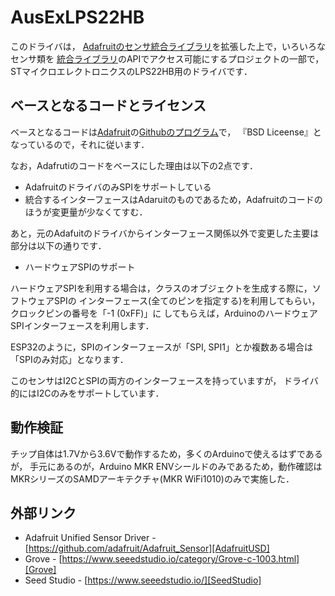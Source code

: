 # AusExLPS22HB
このドライバは，
[Adafruitのセンサ統合ライブラリ][AdafruitUSD]を拡張した上で，いろいろなセンサ類を
[統合ライブラリ][AdafruitUSD]のAPIでアクセス可能にするプロジェクトの一部で，
STマイクロエレクトロニクスのLPS22HB用のドライバです．


## ベースとなるコードとライセンス

ベースとなるコードは[Adafruit][Adafruit]の[Githubのプログラム][AdafruitGithub]で，
『BSD Liceense』となっているので，それに従います．


なお，Adafrutiのコードをベースにした理由は以下の2点です．
 - AdafruitのドライバのみSPIをサポートしている
 - 統合するインターフェースはAdaruitのものであるため，Adafruitのコードのほうが変更量が少なくてすむ．

 あと，元のAdafuitのドライバからインターフェース関係以外で変更した主要は部分は以下の通りです．
 - ハードウェアSPIのサポート

 ハードウェアSPIを利用する場合は，クラスのオブジェクトを生成する際に，ソフトウェアSPIの
 インターフェース(全てのピンを指定する)を利用してもらい，クロックピンの番号を「-1 (0xFF)」に
 してもらえば，ArduinoのハードウェアSPIインターフェースを利用します．

 ESP32のように，SPIのインターフェースが「SPI, SPI1」とか複数ある場合は「SPIのみ対応」となります．

このセンサはI2CとSPIの両方のインターフェースを持っていますが，
ドライバ的にはI2Cのみをサポートしています．

## 動作検証
チップ自体は1.7Vから3.6Vで動作するため，多くのArduinoで使えるはずであるが，
手元にあるのが，Arduino MKR ENVシールドのみであるため，動作確認は
MKRシリーズのSAMDアーキテクチャ(MKR WiFi1010)のみで実施した．


## 外部リンク

- Adafruit Unified Sensor Driver - [https://github.com/adafruit/Adafruit_Sensor][AdafruitUSD]
- Grove - [https://www.seeedstudio.io/category/Grove-c-1003.html][Grove]
- Seed Studio - [https://www.seeedstudio.io/][SeedStudio]


<!-- 以下は，外部リンクの定義 -->
[Grove]:https://www.seeedstudio.io/category/Grove-c-1003.html
[SeedStudio]:https://www.seeedstudio.io/
[Adafruit]:https://www.adafruit.com/
[github]:https://github.com/adafruit/Adafruit_BME280_Library
[AdafruitGithub]:https://github.com/adafruit/Adafruit_ADXL345
[AdafruitUSD]:https://github.com/adafruit/Adafruit_Sensor
[shield]:https://www.seeedstudio.com/Base-Shield-V2-p-1378.html
[M0Pro]:https://store.arduino.cc/usa/arduino-m0-pro
[Due]:https://store.arduino.cc/usa/arduino-due
[Uno]:https://store.arduino.cc/usa/arduino-uno-rev3
[UnoWiFi]:https://store.arduino.cc/usa/arduino-uno-wifi-rev2
[Mega]:https://store.arduino.cc/usa/arduino-mega-2560-rev3
[LeonardoEth]:https://store.arduino.cc/usa/arduino-leonardo-eth
[ProMini]:https://www.sparkfun.com/products/11114
[ESPrDev]:https://www.switch-science.com/catalog/2652/
[ESPrDevShield]:https://www.switch-science.com/catalog/2811
[ESPrOne]:https://www.switch-science.com/catalog/2620/
[ESPrOne32]:https://www.switch-science.com/catalog/3555/
[Grove]:https://www.seeedstudio.io/category/Grove-c-1003.html
[SeedStudio]:https://www.seeedstudio.io/
[Arduino]:http://https://www.arduino.cc/
[Sparkfun]:https://www.sparkfun.com/
[SwitchScience]:https://www.switch-science.com/
[ESPrDev32]:https://www.switch-science.com/catalog/3210/

<!--- コメント
[Adafruit Unified Sensor Driver][AdafruitUSD]
[Groveシールド][shield]
[Arduino M0 Pro][M0Pro]
[Arduino Due][Due]
[Arduino Uno R3][Uno]
[Arduino Mega2560 R3][Mega]
[Arduino Leonardo Ethernet][LeonardoEth]
[Arduino Pro mini 328 - 3.3V/8MHz][ProMini]
[ESpr one][ESPrOne]
[ESPr one 32][ESPrOne32]
[Grove][Grove]
[Seed Studio][SeedStudio]
[Arduino][Arduino]
[Sparkfun][Sparkfun]
[スイッチサイエンス][SwitchScience]
--->
